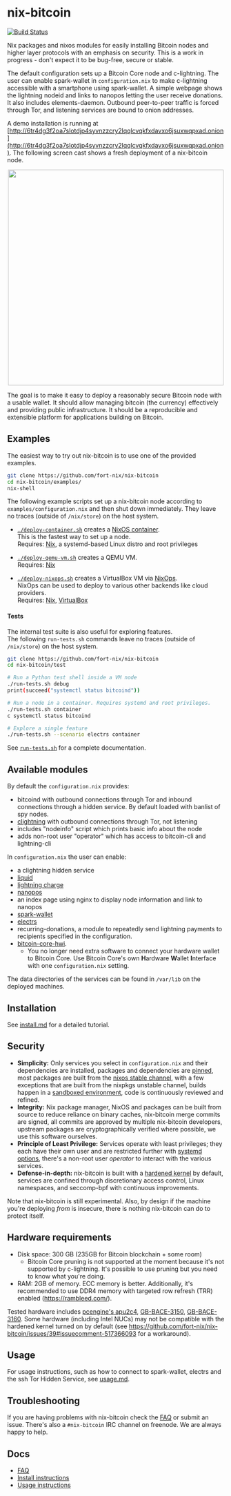 nix-bitcoin
===

[![Build Status](https://travis-ci.org/fort-nix/nix-bitcoin.svg?branch=master)](https://travis-ci.org/fort-nix/nix-bitcoin)

Nix packages and nixos modules for easily installing Bitcoin nodes and higher layer protocols with an emphasis on security.
This is a work in progress - don't expect it to be bug-free, secure or stable.

The default configuration sets up a Bitcoin Core node and c-lightning. The user can enable spark-wallet in `configuration.nix` to make c-lightning accessible with a smartphone using spark-wallet.
A simple webpage shows the lightning nodeid and links to nanopos letting the user receive donations.
It also includes elements-daemon.
Outbound peer-to-peer traffic is forced through Tor, and listening services are bound to onion addresses.

A demo installation is running at [http://6tr4dg3f2oa7slotdjp4syvnzzcry2lqqlcvqkfxdavxo6jsuxwqpxad.onion](http://6tr4dg3f2oa7slotdjp4syvnzzcry2lqqlcvqkfxdavxo6jsuxwqpxad.onion).
The following screen cast shows a fresh deployment of a nix-bitcoin node.

<p align="center">
  <a href="https://asciinema.org/a/223630/?speed=2&autoplay=1"><img src="https://asciinema.org/a/223630.png" height="500"></a>
</p>



The goal is to make it easy to deploy a reasonably secure Bitcoin node with a usable wallet.
It should allow managing bitcoin (the currency) effectively and providing public infrastructure.
It should be a reproducible and extensible platform for applications building on Bitcoin.

Examples
---
The easiest way to try out nix-bitcoin is to use one of the provided examples.

```bash
git clone https://github.com/fort-nix/nix-bitcoin
cd nix-bitcoin/examples/
nix-shell
```

The following example scripts set up a nix-bitcoin node according to `examples/configuration.nix` and then
shut down immediately. They leave no traces (outside of `/nix/store`) on the host system.

- [`./deploy-container.sh`](examples/deploy-container.sh) creates a [NixOS container](https://github.com/erikarvstedt/extra-container).\
  This is the fastest way to set up a node.\
  Requires: [Nix](https://nixos.org/), a systemd-based Linux distro and root privileges

- [`./deploy-qemu-vm.sh`](examples/deploy-qemu-vm.sh) creates a QEMU VM.\
  Requires: [Nix](https://nixos.org/nix/)

- [`./deploy-nixops.sh`](examples/deploy-nixops.sh) creates a VirtualBox VM via [NixOps](https://github.com/NixOS/nixops).\
  NixOps can be used to deploy to various other backends like cloud providers.\
  Requires: [Nix](https://nixos.org/nix/), [VirtualBox](https://www.virtualbox.org)

#### Tests
The internal test suite is also useful for exploring features.  
The following `run-tests.sh` commands leave no traces (outside of `/nix/store`) on
the host system.

```bash
git clone https://github.com/fort-nix/nix-bitcoin
cd nix-bitcoin/test

# Run a Python test shell inside a VM node
./run-tests.sh debug
print(succeed("systemctl status bitcoind"))

# Run a node in a container. Requires systemd and root privileges.
./run-tests.sh container
c systemctl status bitcoind

# Explore a single feature
./run-tests.sh --scenario electrs container
```
See [`run-tests.sh`](test/run-tests.sh) for a complete documentation.

Available modules
---
By default the `configuration.nix` provides:
* bitcoind with outbound connections through Tor and inbound connections through a hidden service. By default loaded with banlist of spy nodes.
* [clightning](https://github.com/ElementsProject/lightning) with outbound connections through Tor, not listening
* includes "nodeinfo" script which prints basic info about the node
* adds non-root user "operator" which has access to bitcoin-cli and lightning-cli

In `configuration.nix` the user can enable:
* a clightning hidden service
* [liquid](https://github.com/elementsproject/elements)
* [lightning charge](https://github.com/ElementsProject/lightning-charge)
* [nanopos](https://github.com/ElementsProject/nanopos)
* an index page using nginx to display node information and link to nanopos
* [spark-wallet](https://github.com/shesek/spark-wallet)
* [electrs](https://github.com/romanz/electrs)
* recurring-donations, a module to repeatedly send lightning payments to recipients specified in the configuration.
* [bitcoin-core-hwi](https://github.com/bitcoin-core/HWI).
  * You no longer need extra software to connect your hardware wallet to Bitcoin Core. Use Bitcoin Core's own **H**ardware **W**allet **I**nterface with one `configuration.nix` setting.

The data directories of the services can be found in `/var/lib` on the deployed machines.

Installation
---
See [install.md](docs/install.md) for a detailed tutorial.

Security
---
* **Simplicity:** Only services you select in `configuration.nix` and their dependencies are installed, packages and dependencies are [pinned](pkgs/nixpkgs-pinned.nix), most packages are built from the [nixos stable channel](https://github.com/NixOS/nixpkgs-channels/tree/nixos-19.03), with a few exceptions that are built from the nixpkgs unstable channel, builds happen in a [sandboxed environment](https://nixos.org/nix/manual/), code is continuously reviewed and refined.
* **Integrity:** Nix package manager, NixOS and packages can be built from source to reduce reliance on binary caches, nix-bitcoin merge commits are signed, all commits are approved by multiple nix-bitcoin developers, upstream packages are cryptographically verified where possible, we use this software ourselves.
* **Principle of Least Privilege:** Services operate with least privileges; they each have their own user and are restricted further with [systemd options](modules/nix-bitcoin-services.nix), there's a non-root user *operator* to interact with the various services.
* **Defense-in-depth:** nix-bitcoin is built with a [hardened kernel](https://github.com/NixOS/nixpkgs/blob/master/nixos/modules/profiles/hardened.nix) by default, services are confined through discretionary access control, Linux namespaces, and seccomp-bpf with continuous improvements.

Note that nix-bitcoin is still experimental.
Also, by design if the machine you're deploying *from* is insecure, there is nothing nix-bitcoin can do to protect itself.

Hardware requirements
---
* Disk space: 300 GB (235GB for Bitcoin blockchain + some room)
  * Bitcoin Core pruning is not supported at the moment because it's not supported by c-lightning. It's possible to use pruning but you need to know what you're doing.
* RAM: 2GB of memory. ECC memory is better. Additionally, it's recommended to use DDR4 memory with targeted row refresh (TRR) enabled (https://rambleed.com/).

Tested hardware includes [pcengine's apu2c4](https://pcengines.ch/apu2c4.htm), [GB-BACE-3150](https://www.gigabyte.com/Mini-PcBarebone/GB-BACE-3150-rev-10), [GB-BACE-3160](https://www.gigabyte.com/de/Mini-PcBarebone/GB-BACE-3160-rev-10#ov).
Some hardware (including Intel NUCs) may not be compatible with the hardened kernel turned on by default (see https://github.com/fort-nix/nix-bitcoin/issues/39#issuecomment-517366093 for a workaround).

Usage
---
For usage instructions, such as how to connect to spark-wallet, electrs and the ssh Tor Hidden Service, see [usage.md](docs/usage.md).

Troubleshooting
---
If you are having problems with nix-bitcoin check the [FAQ](docs/faq.md) or submit an issue.
There's also a `#nix-bitcoin` IRC channel on freenode.
We are always happy to help.

Docs
---
* [FAQ](docs/faq.md)
* [Install instructions](docs/install.md)
* [Usage instructions](docs/usage.md)
